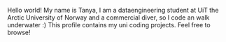Hello world! 
My name is Tanya, 
I am a dataengineering student at UiT the Arctic University of Norway
and a commercial diver, so I code an walk underwater :)
This profile contains my uni coding projects.
Feel free to browse!

